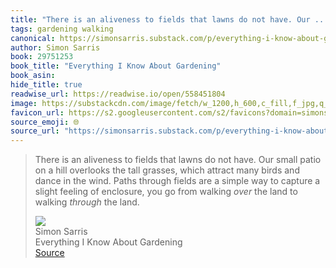 ```yaml
---
title: "There is an aliveness to fields that lawns do not have. Our ..."
tags: gardening walking
canonical: https://simonsarris.substack.com/p/everything-i-know-about-gardening?utm_source=substack&utm_medium=email
author: Simon Sarris
book: 29751253
book_title: "Everything I Know About Gardening"
book_asin: 
hide_title: true
readwise_url: https://readwise.io/open/558451804
image: https://substackcdn.com/image/fetch/w_1200,h_600,c_fill,f_jpg,q_auto:good,fl_progressive:steep,g_auto/https%3A%2F%2Fsubstack-post-media.s3.amazonaws.com%2Fpublic%2Fimages%2Fcbdb9e3d-af76-482a-b800-7b209cfb1ee2_2679x2360.jpeg
favicon_url: https://s2.googleusercontent.com/s2/favicons?domain=simonsarris.substack.com
source_emoji: 🌐
source_url: "https://simonsarris.substack.com/p/everything-i-know-about-gardening?utm_source=substack&utm_medium=email#:~:text=There%20is%20an,*through*%20the%20land."
---
```


> There is an aliveness to fields that lawns do not have. Our small patio on a hill overlooks the tall grasses, which attract many birds and dance in the wind. Paths through fields are a simple way to capture a slight feeling of enclosure, you go from walking *over* the land to walking *through* the land.
> <div class="quoteback-footer"><div class="quoteback-avatar"><img class="mini-favicon" src="https://s2.googleusercontent.com/s2/favicons?domain=simonsarris.substack.com"></div><div class="quoteback-metadata"><div class="metadata-inner"><span style="display:none">FROM:</span><div aria-label="Simon Sarris" class="quoteback-author"> Simon Sarris</div><div aria-label="Everything I Know About Gardening" class="quoteback-title"> Everything I Know About Gardening</div></div></div><div class="quoteback-backlink"><a target="_blank" aria-label="go to the full text of this quotation" rel="noopener" href="https://simonsarris.substack.com/p/everything-i-know-about-gardening?utm_source=substack&utm_medium=email#:~:text=There%20is%20an,*through*%20the%20land." class="quoteback-arrow"> Source</a></div></div>